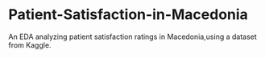 # Patient-Satisfaction-in-Macedonia
An EDA analyzing patient satisfaction ratings in Macedonia,using a dataset from Kaggle.
